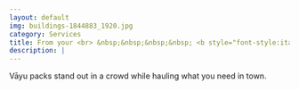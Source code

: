 ```yaml
---
layout: default
img: buildings-1844883_1920.jpg
category: Services
title: From your <br> &nbsp;&nbsp;&nbsp;&nbsp; <b style="font-style:italic;">- Daily Life</b>
description: |
---
```

  Vāyu packs stand out in a crowd while hauling what you need in town.
